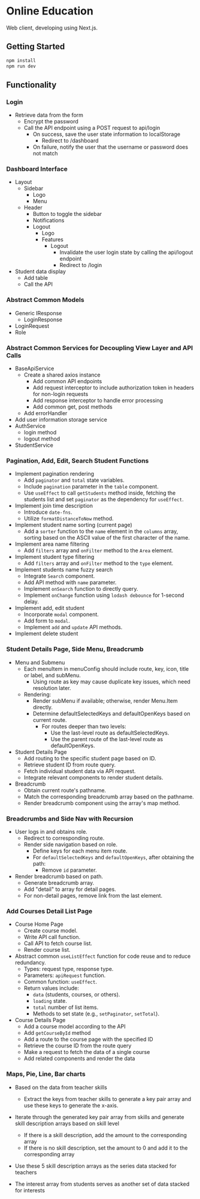 # Online Education

Web client, developing using Next.js.

## Getting Started

```bash
npm install
npm run dev
```

## Functionality

### Login

- Retrieve data from the form
  - Encrypt the password
  - Call the API endpoint using a POST request to api/login
    - On success, save the user state information to localStorage
      - Redirect to /dashboard
    - On failure, notify the user that the username or password does not match

### Dashboard Interface

- Layout
  - Sidebar
    - Logo
    - Menu
  - Header
    - Button to toggle the sidebar
    - Notifications
    - Logout
      - Logo
      - Features
        - Logout
          - Invalidate the user login state by calling the api/logout endpoint
          - Redirect to /login
- Student data display
  - Add table
  - Call the API

### Abstract Common Models

- Generic IResponse
  - LoginResponse
- LoginRequest
- Role

### Abstract Common Services for Decoupling View Layer and API Calls

- BaseApiService
  - Create a shared axios instance
    - Add common API endpoints
    - Add request interceptor to include authorization token in headers for non-login requests
    - Add response interceptor to handle error processing
    - Add common get, post methods
  - Add errorHandler
- Add user information storage service
- AuthService
  - login method
  - logout method
- StudentService

### Pagination, Add, Edit, Search Student Functions

- Implement pagination rendering
  - Add `paginator` and `total` state variables.
  - Include `pagination` parameter in the `table` component.
  - Use `useEffect` to call `getStudents` method inside, fetching the students list and set `paginator` as the dependency for `useEffect`.
- Implement join time description
  - Introduce `date-fns`.
  - Utilize `formatDistanceToNow` method.
- Implement student name sorting (current page)
  - Add a `sorter` function to the `name` element in the `columns` array, sorting based on the ASCII value of the first character of the name.
- Implement area name filtering
  - Add `filters` array and `onFilter` method to the `Area` element.
- Implement student type filtering
  - Add `filters` array and `onFilter` method to the `type` element.
- Implement students name fuzzy search
  - Integrate `Search` component.
  - Add API method with `name` parameter.
  - Implement `onSearch` function to directly query.
  - Implement `onChange` function using `lodash debounce` for 1-second delay.
- Implement add, edit student
  - Incorporate `modal` component.
  - Add form to `modal`.
  - Implement `add` and `update` API methods.
- Implement delete student

### Student Details Page, Side Menu, Breadcrumb

- Menu and Submenu
  - Each menuItem in menuConfig should include route, key, icon, title or label, and subMenu.
    - Using route as key may cause duplicate key issues, which need resolution later.
  - Rendering:
    - Render subMenu if available; otherwise, render Menu.Item directly.
    - Determine defaultSelectedKeys and defaultOpenKeys based on current route.
      - For routes deeper than two levels:
        - Use the last-level route as defaultSelectedKeys.
        - Use the parent route of the last-level route as defaultOpenKeys.
- Student Details Page
  - Add routing to the specific student page based on ID.
  - Retrieve student ID from route query.
  - Fetch individual student data via API request.
  - Integrate relevant components to render student details.
- Breadcrumb
  - Obtain current route's pathname.
  - Match the corresponding breadcrumb array based on the pathname.
  - Render breadcrumb component using the array's map method.

### Breadcrumbs and Side Nav with Recursion

- User logs in and obtains role.
  - Redirect to corresponding route.
  - Render side navigation based on role.
    - Define keys for each menu item route.
    - For `defaultSelectedKeys` and `defaultOpenKeys`, after obtaining the path:
      - Remove `id` parameter.
- Render breadcrumb based on path.
  - Generate breadcrumb array.
  - Add "detail" to array for detail pages.
  - For non-detail pages, remove link from the last element.

### Add Courses Detail List Page

- Course Home Page
  - Create course model.
  - Write API call function.
  - Call API to fetch course list.
  - Render course list.
- Abstract common `useListEffect` function for code reuse and to reduce redundancy.
  - Types: request type, response type.
  - Parameters: `apiRequest` function.
  - Common function: `useEffect`.
  - Return values include:
    - `data` (students, courses, or others).
    - `loading` state.
    - `total` number of list items.
    - Methods to set state (e.g., `setPaginator`, `setTotal`).
- Course Details Page
  - Add a course model according to the API
  - Add `getCourseById` method
  - Add a route to the course page with the specified ID
  - Retrieve the course ID from the route query
  - Make a request to fetch the data of a single course
  - Add related components and render the data

### Maps, Pie, Line, Bar charts

- Based on the data from teacher skills
  - Extract the keys from teacher skills to generate a key pair array and use these keys to generate the x-axis.
- Iterate through the generated key pair array from skills and generate skill description arrays based on skill level
  - If there is a skill description, add the amount to the corresponding array
  - If there is no skill description, set the amount to 0 and add it to the corresponding array
- Use these 5 skill description arrays as the series data stacked for teachers

- The interest array from students serves as another set of data stacked for interests
